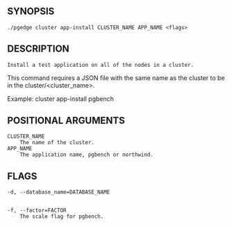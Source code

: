 ## SYNOPSIS
    ./pgedge cluster app-install CLUSTER_NAME APP_NAME <flags>
 
## DESCRIPTION
    Install a test application on all of the nodes in a cluster. 
This command requires a JSON file with the same name as the cluster to be in the cluster/<cluster_name>. 

Example: cluster app-install pgbench
 
## POSITIONAL ARGUMENTS
    CLUSTER_NAME
        The name of the cluster.
    APP_NAME
        The application name, pgbench or northwind.
 
## FLAGS
    -d, --database_name=DATABASE_NAME
    
    
    -f, --factor=FACTOR
        The scale flag for pgbench.
    
